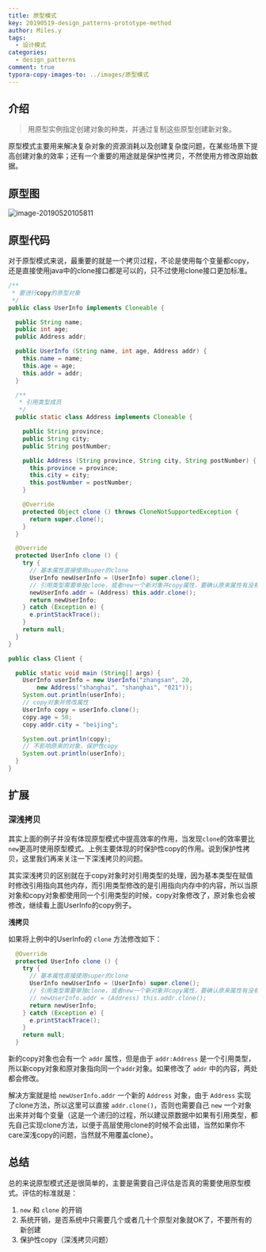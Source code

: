 ```yaml
---
title: 原型模式
key: 20190519-design_patterns-prototype-method
author: Miles.y
tags:
  - 设计模式
categories:
  - design_patterns
comment: true
typora-copy-images-to: ../images/原型模式
---
```


## 介绍

> 用原型实例指定创建对象的种类，并通过复制这些原型创建新对象。

原型模式主要用来解决复杂对象的资源消耗以及创建复杂度问题，在某些场景下提高创建对象的效率；还有一个重要的用途就是保护性拷贝，不然使用方修改原始数据。

## 原型图

![image-20190520105811]({{site.url}}/images/原型模式/image-20190520105811.png)

<!-- more -->

## 原型代码

对于原型模式来说，最重要的就是一个拷贝过程，不论是使用每个变量都copy，还是直接使用java中的clone接口都是可以的，只不过使用clone接口更加标准。

```java
/**
 * 要进行copy的原型对象
 */
public class UserInfo implements Cloneable {

  public String name;
  public int age;
  public Address addr;

  public UserInfo (String name, int age, Address addr) {
    this.name = name;
    this.age = age;
    this.addr = addr;
  }

  /**
   * 引用类型成员
   */
  public static class Address implements Cloneable {

    public String province;
    public String city;
    public String postNumber;

    public Address (String province, String city, String postNumber) {
      this.province = province;
      this.city = city;
      this.postNumber = postNumber;
    }

    @Override
    protected Object clone () throws CloneNotSupportedException {
      return super.clone();
    }
  }

  @Override
  protected UserInfo clone () {
    try {
      // 基本属性直接使用super的clone
      UserInfo newUserInfo = (UserInfo) super.clone();
      // 引用类型需要单独clone，或者new一个新对象并copy属性，要确认原来属性有没有实现clone
      newUserInfo.addr = (Address) this.addr.clone();
      return newUserInfo;
    } catch (Exception e) {
      e.printStackTrace();
    }
    return null;
  }
}
```

```java
public class Client {

  public static void main (String[] args) {
    UserInfo userInfo = new UserInfo("zhangsan", 20,
        new Address("shanghai", "shanghai", "021"));
    System.out.println(userInfo);
    // copy对象并修改属性
    UserInfo copy = userInfo.clone();
    copy.age = 50;
    copy.addr.city = "beijing";

    System.out.println(copy);
    // 不影响原来的对象，保护性copy
    System.out.println(userInfo);
  }
}
```

## 扩展

### 深浅拷贝

其实上面的例子并没有体现原型模式中提高效率的作用，当发现`clone`的效率要比`new`更高时使用原型模式。上例主要体现的时保护性copy的作用。说到保护性拷贝，这里我们再来关注一下深浅拷贝的问题。

其实深浅拷贝的区别就在于copy对象时对引用类型的处理，因为基本类型在赋值时修改引用指向其他内存，而引用类型修改的是引用指向内存中的内容，所以当原对象和copy对象都使用同一个引用类型的时候，copy对象修改了，原对象也会被修改，继续看上面UserInfo的copy例子。

**浅拷贝**

如果将上例中的UserInfo的 `clone` 方法修改如下：

```java
  @Override
  protected UserInfo clone () {
    try {
      // 基本属性直接使用super的clone
      UserInfo newUserInfo = (UserInfo) super.clone();
      // 引用类型需要单独clone，或者new一个新对象并copy属性，要确认原来属性有没有实现clone
      // newUserInfo.addr = (Address) this.addr.clone();
      return newUserInfo;
    } catch (Exception e) {
      e.printStackTrace();
    }
    return null;
  }
```

新的copy对象也会有一个 `addr` 属性，但是由于 `addr:Address` 是一个引用类型，所以新copy对象和原对象指向同一个`addr`对象。如果修改了 `addr` 中的内容，两处都会修改。

解决方案就是给 `newUserInfo.addr` 一个新的 `Address` 对象，由于 `Address` 实现了clone方法，所以这里可以直接 `addr.clone()`，否则也需要自己 `new` 一个对象出来并对每个变量（这是一个递归的过程，所以建议原数据中如果有引用类型，都先自己实现clone方法，以便于高层使用clone的时候不会出错，当然如果你不care深浅copy的问题，当然就不用覆盖clone）。

## 总结

总的来说原型模式还是很简单的，主要是需要自己评估是否真的需要使用原型模式。评估的标准就是：

1. `new` 和 `clone` 的开销
2. 系统开销，是否系统中只需要几个或者几十个原型对象就OK了，不要所有的新创建
3. 保护性copy（深浅拷贝问题）